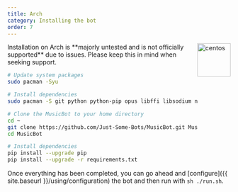 ```yaml
---
title: Arch
category: Installing the bot
order: 7
---
```


<img class="doc-img" src="{{ site.baseurl }}/images/arch.png" alt="centos" style="width: 75px; float: right;"/>
Installation on Arch is **majorly untested and is not officially supported** due to issues. Please keep this in mind when seeking support.

~~~ bash
# Update system packages
sudo pacman -Syu

# Install dependencies
sudo pacman -S git python python-pip opus libffi libsodium ncurses gdbm glibc zlib sqlite tk openssl ffmpeg

# Clone the MusicBot to your home directory
cd ~
git clone https://github.com/Just-Some-Bots/MusicBot.git MusicBot -b master
cd MusicBot

# Install dependencies
pip install --upgrade pip
pip install --upgrade -r requirements.txt
~~~

Once everything has been completed, you can go ahead and [configure]({{ site.baseurl }}/using/configuration) the bot and then run with `sh ./run.sh`.
